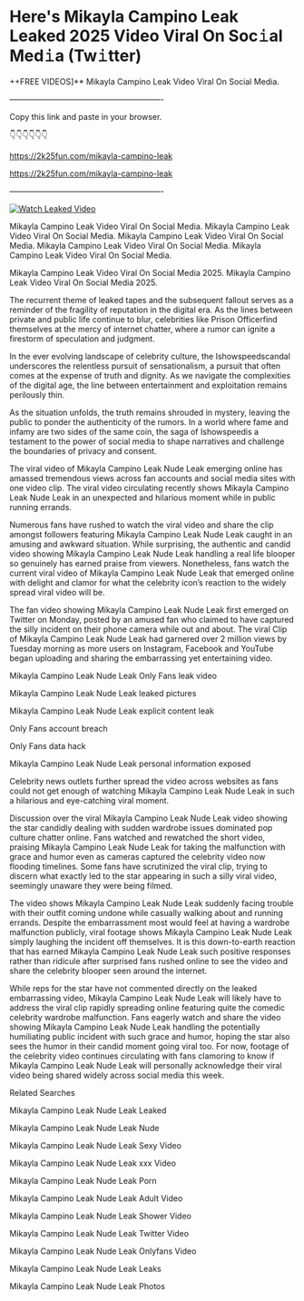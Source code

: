 # Here's Mikayla Campino Leak Leaked 2025 Video Viral On Soc𝚒al Med𝚒a (Tw𝚒tter)

++FREE VIDEOS]** Mikayla Campino Leak Video Viral On Social Media.

———————————————————-

Copy this link and paste in your browser.

👇👇👇👇👇👇

https://2k25fun.com/mikayla-campino-leak

https://2k25fun.com/mikayla-campino-leak

———————————————————-

[![Watch Leaked Video](https://miro.medium.com/v2/resize:fit:828/format:webp/1*cilzJN44JGOrTw9NJCrNHA.gif "Watch Leaked Video")](https://2k25fun.com/mikayla-campino-leak)

Mikayla Campino Leak Video Viral On Social Media. Mikayla Campino Leak Video Viral On Social Media. Mikayla Campino Leak Video Viral On Social Media. Mikayla Campino Leak Video Viral On Social Media. Mikayla Campino Leak Video Viral On Social Media.

Mikayla Campino Leak Video Viral On Social Media 2025. Mikayla Campino Leak Video Viral On Social Media 2025.

The recurrent theme of leaked tapes and the subsequent fallout serves as a reminder of the fragility of reputation in the digital era. As the lines between private and public life continue to blur, celebrities like Prison Officerfind themselves at the mercy of internet chatter, where a rumor can ignite a firestorm of speculation and judgment.

In the ever evolving landscape of celebrity culture, the Ishowspeedscandal underscores the relentless pursuit of sensationalism, a pursuit that often comes at the expense of truth and dignity. As we navigate the complexities of the digital age, the line between entertainment and exploitation remains perilously thin.

As the situation unfolds, the truth remains shrouded in mystery, leaving the public to ponder the authenticity of the rumors. In a world where fame and infamy are two sides of the same coin, the saga of Ishowspeedis a testament to the power of social media to shape narratives and challenge the boundaries of privacy and consent.

The viral video of Mikayla Campino Leak Nude Leak emerging online has amassed tremendous views across fan accounts and social media sites with one video clip. The viral video circulating recently shows Mikayla Campino Leak Nude Leak in an unexpected and hilarious moment while in public running errands.

Numerous fans have rushed to watch the viral video and share the clip amongst followers featuring Mikayla Campino Leak Nude Leak caught in an amusing and awkward situation. While surprising, the authentic and candid video showing Mikayla Campino Leak Nude Leak handling a real life blooper so genuinely has earned praise from viewers. Nonetheless, fans watch the current viral video of Mikayla Campino Leak Nude Leak that emerged online with delight and clamor for what the celebrity icon’s reaction to the widely spread viral video will be.

The fan video showing Mikayla Campino Leak Nude Leak first emerged on Twitter on Monday, posted by an amused fan who claimed to have captured the silly incident on their phone camera while out and about. The viral Clip of Mikayla Campino Leak Nude Leak had garnered over 2 million views by Tuesday morning as more users on Instagram, Facebook and YouTube began uploading and sharing the embarrassing yet entertaining video.

Mikayla Campino Leak Nude Leak Only Fans leak video

Mikayla Campino Leak Nude Leak leaked pictures

Mikayla Campino Leak Nude Leak explicit content leak

Only Fans account breach

Only Fans data hack

Mikayla Campino Leak Nude Leak personal information exposed

Celebrity news outlets further spread the video across websites as fans could not get enough of watching Mikayla Campino Leak Nude Leak in such a hilarious and eye-catching viral moment.

Discussion over the viral Mikayla Campino Leak Nude Leak video showing the star candidly dealing with sudden wardrobe issues dominated pop culture chatter online. Fans watched and rewatched the short video, praising Mikayla Campino Leak Nude Leak for taking the malfunction with grace and humor even as cameras captured the celebrity video now flooding timelines. Some fans have scrutinized the viral clip, trying to discern what exactly led to the star appearing in such a silly viral video, seemingly unaware they were being filmed.

The video shows Mikayla Campino Leak Nude Leak suddenly facing trouble with their outfit coming undone while casually walking about and running errands. Despite the embarrassment most would feel at having a wardrobe malfunction publicly, viral footage shows Mikayla Campino Leak Nude Leak simply laughing the incident off themselves. It is this down-to-earth reaction that has earned Mikayla Campino Leak Nude Leak such positive responses rather than ridicule after surprised fans rushed online to see the video and share the celebrity blooper seen around the internet.

While reps for the star have not commented directly on the leaked embarrassing video, Mikayla Campino Leak Nude Leak will likely have to address the viral clip rapidly spreading online featuring quite the comedic celebrity wardrobe malfunction. Fans eagerly watch and share the video showing Mikayla Campino Leak Nude Leak handling the potentially humiliating public incident with such grace and humor, hoping the star also sees the humor in their candid moment going viral too. For now, footage of the celebrity video continues circulating with fans clamoring to know if Mikayla Campino Leak Nude Leak will personally acknowledge their viral video being shared widely across social media this week.

Related Searches

Mikayla Campino Leak Nude Leak Leaked

Mikayla Campino Leak Nude Leak Nude

Mikayla Campino Leak Nude Leak Sexy Video

Mikayla Campino Leak Nude Leak xxx Video

Mikayla Campino Leak Nude Leak Porn

Mikayla Campino Leak Nude Leak Adult Video

Mikayla Campino Leak Nude Leak Shower Video

Mikayla Campino Leak Nude Leak Twitter Video

Mikayla Campino Leak Nude Leak Onlyfans Video

Mikayla Campino Leak Nude Leak Leaks

Mikayla Campino Leak Nude Leak Photos